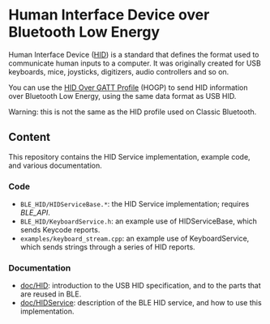 # Human Interface Device over Bluetooth Low Energy

Human Interface Device ([HID][USBHID]) is a standard that defines the format
used to communicate human inputs to a computer. It was originally created for
USB keyboards, mice, joysticks, digitizers, audio controllers and so on.

You can use the [HID Over GATT Profile][HOGP] (HOGP) to send HID information
over Bluetooth Low Energy, using the same data format as USB HID.

Warning: this is not the same as the HID profile used on Classic Bluetooth.

## Content

This repository contains the HID Service implementation, example code, and
various documentation.

### Code

- `BLE_HID/HIDServiceBase.*`:
  the HID Service implementation; requires *BLE\_API*.
- `BLE_HID/KeyboardService.h`:
  an example use of HIDServiceBase, which sends Keycode reports.
- `examples/keyboard_stream.cpp`:
  an example use of KeyboardService, which sends strings through a series of HID
  reports.

### Documentation

- [doc/HID](doc/HID.md):
  introduction to the USB HID specification, and to the parts that are reused
  in BLE.
- [doc/HIDService](doc/HIDService.md):
  description of the BLE HID service, and how to use this implementation.


[USBHID]: http://www.usb.org/developers/hidpage/HID1_11.pdf "USB HID 1.11 specification"
[HOGP]: https://developer.bluetooth.org/TechnologyOverview/Pages/HOGP.aspx "HID-over-GATT profile"
[HIDS]: https://developer.bluetooth.org/TechnologyOverview/Pages/HIDS.aspx "BLE HID Sevice"
